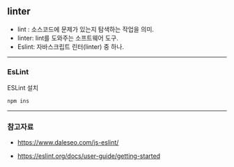 

## linter

- lint : 소스코드에 문제가 있는지 탐색하는 작업을 의미.
- linter: lint를 도와주는 소프트웨어 도구.
- Eslint: 자바스크립트 린터(linter)  중 하나.



---

### EsLint



ESLint 설치

```bash
npm ins
```









----



### 참고자료

- https://www.daleseo.com/js-eslint/

- https://eslint.org/docs/user-guide/getting-started